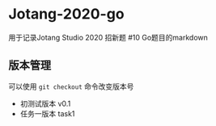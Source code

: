 # Jotang-2020-go

用于记录Jotang Studio 2020 招新题 #10 Go题目的markdown

## 版本管理

可以使用 `git checkout` 命令改变版本号

- 初测试版本 v0.1
- 任务一版本 task1